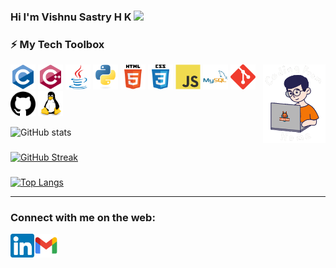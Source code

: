 ### Hi I'm Vishnu Sastry H K <img src="https://raw.githubusercontent.com/MartinHeinz/MartinHeinz/master/wave.gif" width="30px"> 


### :zap: My Tech Toolbox

<img src="/giphy.gif" width="100px" align="right"> 
<p align="left">

<code><img src="https://github.com/VishnuSastryHK/VishnuSastryHK/blob/master/Desktop/images/c-original.svg" alt="C" width="40" height="40"/></code>
<code><img src="https://github.com/VishnuSastryHK/VishnuSastryHK/blob/master/Desktop/images/cplusplus-original.svg" alt="C++" width="40" height="40"/></code> 
<code><img src="https://github.com/VishnuSastryHK/VishnuSastryHK/blob/master/Desktop/images/java-original.svg" alt="Java" width="40" height="40"/></code> 
 <code><img src="https://github.com/VishnuSastryHK/VishnuSastryHK/blob/master/Desktop/images/python-original.svg" alt="python" width="40" height="40"/></code> 
<code><img src="https://github.com/VishnuSastryHK/VishnuSastryHK/blob/master/Desktop/images/html5-original-wordmark.svg" alt="html5" height="40"/></code> 
<code><img src="https://github.com/VishnuSastryHK/VishnuSastryHK/blob/master/Desktop/images/css3-original-wordmark.svg" alt="css3" height="40"/></code> 
<code><img src="https://github.com/VishnuSastryHK/VishnuSastryHK/blob/master/Desktop/images/javascript-original.svg" alt="JavaScript" width="40" height="40"/></code> 
<code><img src="https://github.com/VishnuSastryHK/VishnuSastryHK/blob/master/Desktop/images/mysql-original-wordmark.svg" alt="mysql" width="40" height="40"/></code>
<code><img src="https://github.com/VishnuSastryHK/VishnuSastryHK/blob/master/Desktop/images/git-scm-icon.svg" alt="git" width="40" height="40"/></code> 
<code><img src="https://github.com/VishnuSastryHK/VishnuSastryHK/blob/master/Desktop/images/github.svg" alt="github" width="40" height="40"/></code> 
<code><img src="https://github.com/VishnuSastryHK/VishnuSastryHK/blob/master/Desktop/images/linux-original.svg" alt="Linux" width="40" height="40"/></code>
</p>

![GitHub stats](https://github-readme-stats.vercel.app/api?username=VishnuSastryHK&show_icons=true&theme=radical)

###
[![GitHub Streak](https://github-readme-streak-stats.herokuapp.com/?user=VishnuSastryHK&theme=dark)](https://git.io/streak-stats)
###

<!--[![My GitHub Language Stats](https://github-readme-stats.vercel.app/api/top-langs/?username=VishnuSastryHK&langs_count=5&theme=tokyonight)]()
-->
[![Top Langs](https://github-readme-stats.vercel.app/api/top-langs/?username=VishnuSastryHK&layout=compact)](https://github.com/anuraghazra/github-readme-stats)

<hr/>
<h3>Connect with me on the web:</h3>


<a href="https://www.linkedin.com/in/vishnu-sastry-h-k-52b219190/" target="_blank"><img src="/linkedin.png" align="left" height="38" width="38" ></a>
<a href="mailto: hkvsastry3300@gmail.com" target="_blank"><img src="/gmail.png" align="left" height="38" width="38" ></a>
<!--! ![GitHub Logo](/linkedin.png)[Linkedin](https://www.linkedin.com/in/vishnu-sastry-h-k-52b219190/)
<!--
**VishnuSastryHK/VishnuSastryHK** is a ✨ _special_ ✨ repository because its `README.md` (this file) appears on your GitHub profile.

Here are some ideas to get you started:

- 🔭 I’m currently working on .
- 🌱 I’m currently learning ...
- 👯 I’m looking to collaborate on ...
- 🤔 I’m looking for help with ...
- 💬 Ask me about ...
- 📫 How to reach me: ...
- 😄 Pronouns: ...
- ⚡ Fun fact: ...
-->
